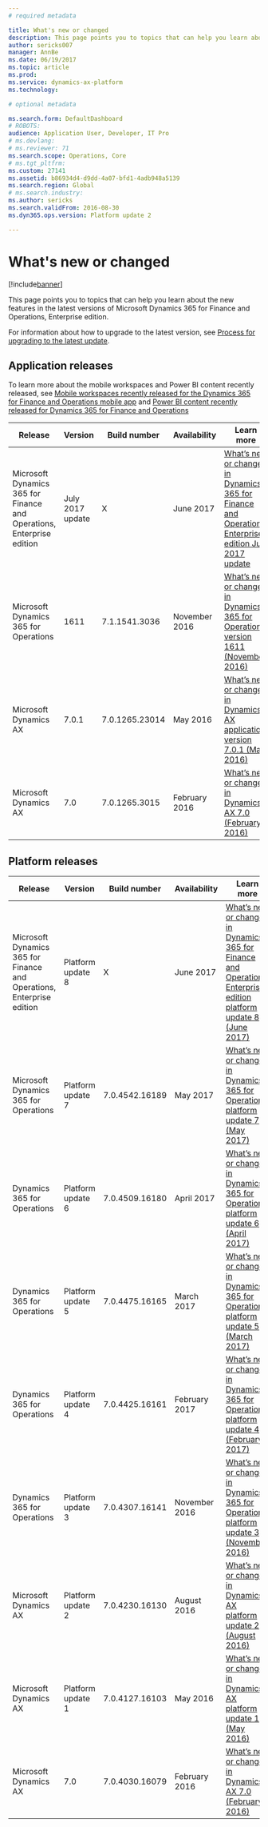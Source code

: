 ```yaml
---
# required metadata

title: What's new or changed
description: This page points you to topics that can help you learn about the new features in the latest versions of Microsoft Dynamics 365 for Finance and Operations.
author: sericks007
manager: AnnBe
ms.date: 06/19/2017
ms.topic: article
ms.prod: 
ms.service: dynamics-ax-platform
ms.technology: 

# optional metadata

ms.search.form: DefaultDashboard
# ROBOTS: 
audience: Application User, Developer, IT Pro
# ms.devlang: 
# ms.reviewer: 71
ms.search.scope: Operations, Core
# ms.tgt_pltfrm: 
ms.custom: 27141
ms.assetid: b86934d4-d9dd-4a07-bfd1-4adb948a5139
ms.search.region: Global
# ms.search.industry: 
ms.author: sericks
ms.search.validFrom: 2016-08-30
ms.dyn365.ops.version: Platform update 2

---
```


# What's new or changed

[!include[banner](../includes/banner.md)]

This page points you to topics that can help you learn about the new features in the latest versions of Microsoft Dynamics 365 for Finance and Operations, Enterprise edition.

For information about how to upgrade to the latest version, see [Process for upgrading to the latest update](../migration-upgrade/upgrade-latest-update.md).

## Application releases

To learn more about the mobile workspaces and Power BI content recently released, see [Mobile workspaces recently released for the Dynamics 365 for Finance and Operations mobile app](../mobile-apps/mobile-workspaces-released.md) and [Power BI content recently released for Dynamics 365 for Finance and Operations](../analytics/power-bi-home-page.md)

<table>
<colgroup>
<col width="20%" />
<col width="20%" />
<col width="20%" />
<col width="20%" />
<col width="20%" />
</colgroup>
<thead>
<tr class="header">
<th>Release</th>
<th>Version</th>
<th>Build number</th>
<th>Availability</th>
<th>Learn more</th>
</tr>
</thead>
<tbody>
<tr class="even">
<td>Microsoft Dynamics 365 for Finance and Operations, Enterprise edition</td>
<td>July 2017 update</td>
<td>X</td>
<td>June 2017</td>
<td><a href="whats-new-application-July-2017-update.md">What’s new or changed in Dynamics 365 for Finance and Operations, Enterprise edition July 2017 update</a></td>
</tr>
<tr class="even">
<td>Microsoft Dynamics 365 for Operations</td>
<td>1611</td>
<td>7.1.1541.3036</td>
<td>November 2016</td>
<td><a href="whats-new-dynamics-365-operations-1611.md">What’s new or changed in Dynamics 365 for Operations version 1611 (November 2016)</a></td>
</tr>
<tr class="even">
<td>Microsoft Dynamics AX</td>
<td>7.0.1</td>
<td>7.0.1265.23014</td>
<td>May 2016</td>
<td><a href="whats-new-changed-application-version-7-0-1-may-2016.md">What’s new or changed in Dynamics AX application version 7.0.1 (May 2016)</a></td>
</tr>
<tr class="even">
<td>Microsoft Dynamics AX</td>
<td>7.0</td>
<td>7.0.1265.3015</td>
<td>February 2016</td>
<td><a href="whats-new-changed-7-0-february-2016.md">What’s new or changed in Dynamics AX 7.0 (February 2016)</a></td>
</tr>
</tbody>
</table>

## Platform releases

<table>
<colgroup>
<col width="20%" />
<col width="20%" />
<col width="20%" />
<col width="20%" />
<col width="20%" />
</colgroup>
<thead>
<tr class="header">
<th>Release</th>
<th>Version</th>
<th>Build number</th>
<th>Availability</th>
<th>Learn more</th>
</tr>
</thead>
<tbody>
<tr class="odd">
<td>Microsoft Dynamics 365 for Finance and Operations, Enterprise edition</td>
<td>Platform update 8</td>
<td>X</td>
<td>June 2017</td>
<td><a href="whats-new-platform-update-8.md">What’s new or changed in Dynamics 365 for Finance and Operations, Enterprise edition platform update 8 (June 2017)</a></td>
</tr>
<tr class="odd">
<td>Microsoft Dynamics 365 for Operations</td>
<td>Platform update 7</td>
<td>7.0.4542.16189</td>
<td>May 2017</td>
<td><a href="whats-new-platform-update-7.md">What’s new or changed in Dynamics 365 for Operations platform update 7 (May 2017)</a></td>
</tr>
<tr class="odd">
<td>Dynamics 365 for Operations</td>
<td>Platform update 6</td>
<td>7.0.4509.16180</td>
<td>April 2017</td>
<td><a href="whats-new-platform-update-6.md">What’s new or changed in Dynamics 365 for Operations platform update 6 (April 2017)</a></td>
</tr>
<tr class="odd">
<td>Dynamics 365 for Operations</td>
<td>Platform update 5</td>
<td>7.0.4475.16165</td>
<td>March 2017</td>
<td><a href="whats-new-platform-update-5.md">What’s new or changed in Dynamics 365 for Operations platform update 5 (March 2017)</a></td>
</tr>
<tr class="odd">
<td>Dynamics 365 for Operations</td>
<td>Platform update 4</td>
<td>7.0.4425.16161</td>
<td>February 2017</td>
<td><a href="whats-new-platform-update-4.md">What’s new or changed in Dynamics 365 for Operations platform update 4 (February 2017)</a></td>
</tr>
<tr class="odd">
<td>Dynamics 365 for Operations</td>
<td>Platform update 3</td>
<td>7.0.4307.16141</td>
<td>November 2016</td>
<td><a href="whats-new-platform-update-3.md">What’s new or changed in Dynamics 365 for Operations platform update 3 (November 2016)</a></td>
</tr>
<tr class="even">
<td>Microsoft Dynamics AX</td>
<td>Platform update 2</td>
<td>7.0.4230.16130</td>
<td>August 2016</td>
<td><a href="whats-new-platform-update-2.md">What’s new or changed in Dynamics AX platform update 2 (August 2016)</a></td>
</tr>
<tr class="odd">
<td>Microsoft Dynamics AX</td>
<td>Platform update 1</td>
<td>7.0.4127.16103</td>
<td>May 2016</td>
<td><a href="whats-new-changed-platform-version-7-1-may-2016.md">What’s new or changed in Dynamics AX platform update 1 (May 2016)</a></td>
</tr>
<tr class="odd">
<td>Microsoft Dynamics AX</td>
<td>7.0</td>
<td>7.0.4030.16079</td>
<td>February 2016</td>
<td><a href="whats-new-changed-7-0-february-2016.md">What’s new or changed in Dynamics AX 7.0 (February 2016)</a></td>
</tr>
</tbody>
</table>
